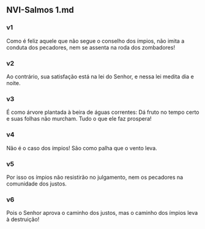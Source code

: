 ## NVI-Salmos 1.md
### v1
 Como é feliz aquele que não segue o conselho dos ímpios, não imita a conduta dos pecadores, nem se assenta na roda dos zombadores!
### v2
 Ao contrário, sua satisfação está na lei do Senhor, e nessa lei medita dia e noite.
### v3
 É como árvore plantada à beira de águas correntes: Dá fruto no tempo certo e suas folhas não murcham. Tudo o que ele faz prospera!
### v4
 Não é o caso dos ímpios! São como palha que o vento leva.
### v5
 Por isso os ímpios não resistirão no julgamento, nem os pecadores na comunidade dos justos.
### v6
 Pois o Senhor aprova o caminho dos justos, mas o caminho dos ímpios leva à destruição!
